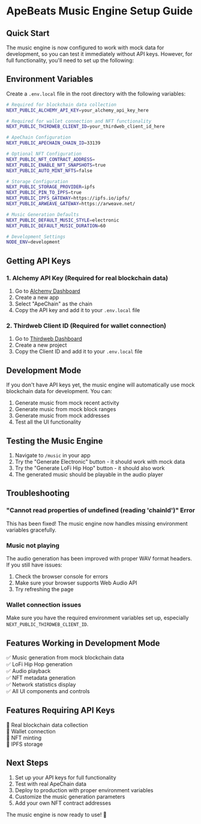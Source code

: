 # ApeBeats Music Engine Setup Guide

## Quick Start

The music engine is now configured to work with mock data for development, so you can test it immediately without API keys. However, for full functionality, you'll need to set up the following:

## Environment Variables

Create a `.env.local` file in the root directory with the following variables:

```bash
# Required for blockchain data collection
NEXT_PUBLIC_ALCHEMY_API_KEY=your_alchemy_api_key_here

# Required for wallet connection and NFT functionality  
NEXT_PUBLIC_THIRDWEB_CLIENT_ID=your_thirdweb_client_id_here

# ApeChain Configuration
NEXT_PUBLIC_APECHAIN_CHAIN_ID=33139

# Optional NFT Configuration
NEXT_PUBLIC_NFT_CONTRACT_ADDRESS=
NEXT_PUBLIC_ENABLE_NFT_SNAPSHOTS=true
NEXT_PUBLIC_AUTO_MINT_NFTS=false

# Storage Configuration
NEXT_PUBLIC_STORAGE_PROVIDER=ipfs
NEXT_PUBLIC_PIN_TO_IPFS=true
NEXT_PUBLIC_IPFS_GATEWAY=https://ipfs.io/ipfs/
NEXT_PUBLIC_ARWEAVE_GATEWAY=https://arweave.net/

# Music Generation Defaults
NEXT_PUBLIC_DEFAULT_MUSIC_STYLE=electronic
NEXT_PUBLIC_DEFAULT_MUSIC_DURATION=60

# Development Settings
NODE_ENV=development
```

## Getting API Keys

### 1. Alchemy API Key (Required for real blockchain data)
1. Go to [Alchemy Dashboard](https://dashboard.alchemy.com/)
2. Create a new app
3. Select "ApeChain" as the chain
4. Copy the API key and add it to your `.env.local` file

### 2. Thirdweb Client ID (Required for wallet connection)
1. Go to [Thirdweb Dashboard](https://thirdweb.com/dashboard)
2. Create a new project
3. Copy the Client ID and add it to your `.env.local` file

## Development Mode

If you don't have API keys yet, the music engine will automatically use mock blockchain data for development. You can:

1. Generate music from mock recent activity
2. Generate music from mock block ranges  
3. Generate music from mock addresses
4. Test all the UI functionality

## Testing the Music Engine

1. Navigate to `/music` in your app
2. Try the "Generate Electronic" button - it should work with mock data
3. Try the "Generate LoFi Hip Hop" button - it should also work
4. The generated music should be playable in the audio player

## Troubleshooting

### "Cannot read properties of undefined (reading 'chainId')" Error
This has been fixed! The music engine now handles missing environment variables gracefully.

### Music not playing
The audio generation has been improved with proper WAV format headers. If you still have issues:
1. Check the browser console for errors
2. Make sure your browser supports Web Audio API
3. Try refreshing the page

### Wallet connection issues
Make sure you have the required environment variables set up, especially `NEXT_PUBLIC_THIRDWEB_CLIENT_ID`.

## Features Working in Development Mode

✅ Music generation from mock blockchain data  
✅ LoFi Hip Hop generation  
✅ Audio playback  
✅ NFT metadata generation  
✅ Network statistics display  
✅ All UI components and controls  

## Features Requiring API Keys

🔑 Real blockchain data collection  
🔑 Wallet connection  
🔑 NFT minting  
🔑 IPFS storage  

## Next Steps

1. Set up your API keys for full functionality
2. Test with real ApeChain data
3. Deploy to production with proper environment variables
4. Customize the music generation parameters
5. Add your own NFT contract addresses

The music engine is now ready to use! 🎵
